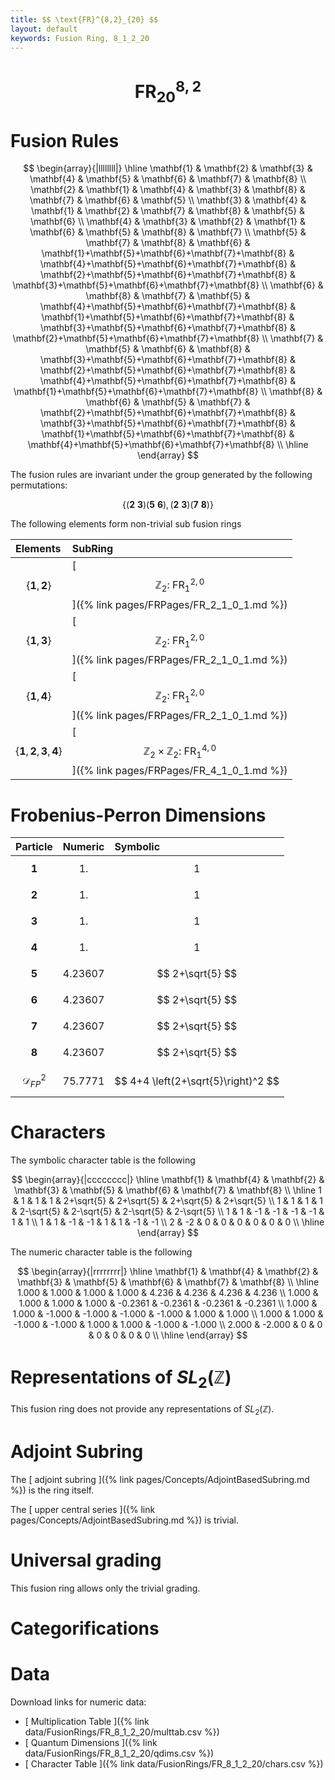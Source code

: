 ```yaml
---
title: $$ \text{FR}^{8,2}_{20} $$
layout: default
keywords: Fusion Ring, 8_1_2_20
---
```

# $$ \text{FR}^{8,2}_{20} $$


# Fusion Rules

$$
\begin{array}{|llllllll|}
\hline
 \mathbf{1} & \mathbf{2} & \mathbf{3} & \mathbf{4} & \mathbf{5} & \mathbf{6} & \mathbf{7} & \mathbf{8} \\
 \mathbf{2} & \mathbf{1} & \mathbf{4} & \mathbf{3} & \mathbf{8} & \mathbf{7} & \mathbf{6} & \mathbf{5} \\
 \mathbf{3} & \mathbf{4} & \mathbf{1} & \mathbf{2} & \mathbf{7} & \mathbf{8} & \mathbf{5} & \mathbf{6} \\
 \mathbf{4} & \mathbf{3} & \mathbf{2} & \mathbf{1} & \mathbf{6} & \mathbf{5} & \mathbf{8} & \mathbf{7} \\
 \mathbf{5} & \mathbf{7} & \mathbf{8} & \mathbf{6} & \mathbf{1}+\mathbf{5}+\mathbf{6}+\mathbf{7}+\mathbf{8} & \mathbf{4}+\mathbf{5}+\mathbf{6}+\mathbf{7}+\mathbf{8} & \mathbf{2}+\mathbf{5}+\mathbf{6}+\mathbf{7}+\mathbf{8} & \mathbf{3}+\mathbf{5}+\mathbf{6}+\mathbf{7}+\mathbf{8} \\
 \mathbf{6} & \mathbf{8} & \mathbf{7} & \mathbf{5} & \mathbf{4}+\mathbf{5}+\mathbf{6}+\mathbf{7}+\mathbf{8} & \mathbf{1}+\mathbf{5}+\mathbf{6}+\mathbf{7}+\mathbf{8} & \mathbf{3}+\mathbf{5}+\mathbf{6}+\mathbf{7}+\mathbf{8} & \mathbf{2}+\mathbf{5}+\mathbf{6}+\mathbf{7}+\mathbf{8} \\
 \mathbf{7} & \mathbf{5} & \mathbf{6} & \mathbf{8} & \mathbf{3}+\mathbf{5}+\mathbf{6}+\mathbf{7}+\mathbf{8} & \mathbf{2}+\mathbf{5}+\mathbf{6}+\mathbf{7}+\mathbf{8} & \mathbf{4}+\mathbf{5}+\mathbf{6}+\mathbf{7}+\mathbf{8} & \mathbf{1}+\mathbf{5}+\mathbf{6}+\mathbf{7}+\mathbf{8} \\
 \mathbf{8} & \mathbf{6} & \mathbf{5} & \mathbf{7} & \mathbf{2}+\mathbf{5}+\mathbf{6}+\mathbf{7}+\mathbf{8} & \mathbf{3}+\mathbf{5}+\mathbf{6}+\mathbf{7}+\mathbf{8} & \mathbf{1}+\mathbf{5}+\mathbf{6}+\mathbf{7}+\mathbf{8} & \mathbf{4}+\mathbf{5}+\mathbf{6}+\mathbf{7}+\mathbf{8} \\
\hline
\end{array}
$$


The fusion rules are invariant under the group generated by the following permutations:

$$ \{(\mathbf{2} \  \mathbf{3}) (\mathbf{5} \  \mathbf{6}), (\mathbf{2} \  \mathbf{3}) (\mathbf{7} \  \mathbf{8})\} $$


The following elements form non-trivial sub fusion rings

| Elements | SubRing |
| :------ | :------ |
| $$ \{\mathbf{1},\mathbf{2}\} $$ | [ $$ \mathbb{Z}_2:\ \text{FR}^{2,0}_{1} $$ ]({% link pages/FRPages/FR_2_1_0_1.md %}) |
| $$ \{\mathbf{1},\mathbf{3}\} $$ | [ $$ \mathbb{Z}_2:\ \text{FR}^{2,0}_{1} $$ ]({% link pages/FRPages/FR_2_1_0_1.md %}) |
| $$ \{\mathbf{1},\mathbf{4}\} $$ | [ $$ \mathbb{Z}_2:\ \text{FR}^{2,0}_{1} $$ ]({% link pages/FRPages/FR_2_1_0_1.md %}) |
| $$ \{\mathbf{1},\mathbf{2},\mathbf{3},\mathbf{4}\} $$ | [ $$ \mathbb{Z}_2\times \mathbb{Z}_2:\ \text{FR}^{4,0}_{1} $$ ]({% link pages/FRPages/FR_4_1_0_1.md %}) |

# Frobenius-Perron Dimensions

| Particle | Numeric | Symbolic |
| :------ | :------ | :------ |
| $$ \mathbf{1} $$ | $$ 1. $$ | $$ 1 $$ |
| $$ \mathbf{2} $$ | $$ 1. $$ | $$ 1 $$ |
| $$ \mathbf{3} $$ | $$ 1. $$ | $$ 1 $$ |
| $$ \mathbf{4} $$ | $$ 1. $$ | $$ 1 $$ |
| $$ \mathbf{5} $$ | $$ 4.23607 $$ | $$ 2+\sqrt{5} $$ |
| $$ \mathbf{6} $$ | $$ 4.23607 $$ | $$ 2+\sqrt{5} $$ |
| $$ \mathbf{7} $$ | $$ 4.23607 $$ | $$ 2+\sqrt{5} $$ |
| $$ \mathbf{8} $$ | $$ 4.23607 $$ | $$ 2+\sqrt{5} $$ |
| $$ \mathcal{D}_{FP}^2 $$ | $$ 75.7771 $$ | $$ 4+4 \left(2+\sqrt{5}\right)^2 $$ |

# Characters

The symbolic character table is the following

$$
\begin{array}{|cccccccc|}
\hline
 \mathbf{1} & \mathbf{4} & \mathbf{2} & \mathbf{3} & \mathbf{5} & \mathbf{6} & \mathbf{7} & \mathbf{8} \\
\hline
 1 & 1 & 1 & 1 & 2+\sqrt{5} & 2+\sqrt{5} & 2+\sqrt{5} & 2+\sqrt{5} \\
 1 & 1 & 1 & 1 & 2-\sqrt{5} & 2-\sqrt{5} & 2-\sqrt{5} & 2-\sqrt{5} \\
 1 & 1 & -1 & -1 & -1 & -1 & 1 & 1 \\
 1 & 1 & -1 & -1 & 1 & 1 & -1 & -1 \\
 2 & -2 & 0 & 0 & 0 & 0 & 0 & 0 \\
\hline
\end{array}
$$

The numeric character table is the following

$$
\begin{array}{|rrrrrrrr|}
\hline
 \mathbf{1} & \mathbf{4} & \mathbf{2} & \mathbf{3} & \mathbf{5} & \mathbf{6} & \mathbf{7} & \mathbf{8} \\
\hline
 1.000 & 1.000 & 1.000 & 1.000 & 4.236 & 4.236 & 4.236 & 4.236 \\
 1.000 & 1.000 & 1.000 & 1.000 & -0.2361 & -0.2361 & -0.2361 & -0.2361 \\
 1.000 & 1.000 & -1.000 & -1.000 & -1.000 & -1.000 & 1.000 & 1.000 \\
 1.000 & 1.000 & -1.000 & -1.000 & 1.000 & 1.000 & -1.000 & -1.000 \\
 2.000 & -2.000 & 0 & 0 & 0 & 0 & 0 & 0 \\
\hline
\end{array}
$$

# Representations of $SL_2(\mathbb{Z})$

This fusion ring does not provide any representations of $SL_2(\mathbb{Z}).$

# Adjoint Subring

The [ adjoint subring ]({% link pages/Concepts/AdjointBasedSubring.md %}) is the ring itself.

The [ upper central series ]({% link pages/Concepts/AdjointBasedSubring.md %}) is trivial.

# Universal grading

This fusion ring allows only the trivial grading.

# Categorifications



# Data

Download links for numeric data:

* [ Multiplication Table ]({% link data/FusionRings/FR_8_1_2_20/multtab.csv %})
* [ Quantum Dimensions ]({% link data/FusionRings/FR_8_1_2_20/qdims.csv %})
* [ Character Table ]({% link data/FusionRings/FR_8_1_2_20/chars.csv %})